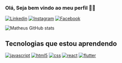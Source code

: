 ### Olá, Seja bem vindo ao meu perfil ✌🏻

[![Linkedin](https://img.shields.io/badge/LinkedIn-0077B5?style=for-the-badge&logo=linkedin&logoColor=white
)](https://www.linkedin.com/in/reinheimermat
)
[![Instagram](https://img.shields.io/badge/Instagram-E4405F?style=for-the-badge&logo=instagram&logoColor=white
)](https://www.instagram.com/reinheimer_mat/
)
[![Facebook](https://img.shields.io/badge/Facebook-1877F2?style=for-the-badge&logo=facebook&logoColor=white
)](https://www.facebook.com/profile.php?id=100007615506730
)

![Matheus GitHub stats](https://github-readme-stats.vercel.app/api?username=reinheimermat&show_icons=true&theme=tokyonight)

## Tecnologias que estou aprendendo

[![javascript](https://img.shields.io/badge/JavaScript-F7DF1E?style=for-the-badge&logo=javascript&logoColor=black)](#)
[![html5](https://img.shields.io/badge/HTML5-E34F26?style=for-the-badge&logo=html5&logoColor=white)](#)
[![css](https://img.shields.io/badge/CSS3-1572B6?style=for-the-badge&logo=css3&logoColor=white)](#)
[![react](https://img.shields.io/badge/React-20232A?style=for-the-badge&logo=react&logoColor=61DAFB)](#)
[![flutter](https://img.shields.io/badge/Flutter-02569B?style=for-the-badge&logo=flutter&logoColor=white)](#)
